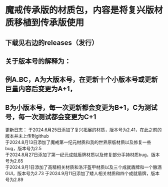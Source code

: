 # 魔戒传承版的材质包，内容是将复兴版材质移植到传承版使用               
## 下载见右边的releases（发行）                  
## 关于版本号的解释为：            
## 例A.BC，A为大版本号，在更新十个小版本号或更新巨量内容后变更为A+1，                  
## B为小版本号，每一次更新都会变更为B+1，C为测试号，每一次测试都会变更为C+1 
更新日志：
于2024.6月25日添加了复兴拓展的材质，版本号为2.41，在此之前的版本并未上传到github             
于2024.8月13日添加了魔戒第一纪元材质和我的世界原版材质以及修复一些bug，版本号为2.5                                
于2024.8月27日添加了第一纪元成就盾牌材质以及修复部分手持材质bug，版本号为2.65          
于2024.9月1日添加了高精相关材质和洛汗盔甲材质以及三个成就盾牌和一个酿酒GUI，版本号为2.73
于2024.9月11日添加了矮人相关材质和四个成就盾牌，版本号为2.89